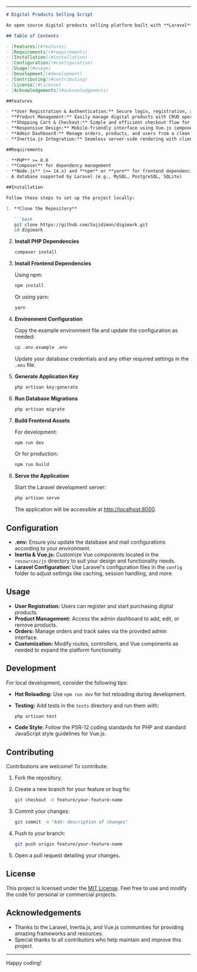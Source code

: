 
---

```markdown
# Digital Products Selling Script

An open source digital products selling platform built with **Laravel**, **Inertia.js**, and **Vue.js**. This project provides a ready-to-use solution for selling digital products online with a modern tech stack.

## Table of Contents

- [Features](#features)
- [Requirements](#requirements)
- [Installation](#installation)
- [Configuration](#configuration)
- [Usage](#usage)
- [Development](#development)
- [Contributing](#contributing)
- [License](#license)
- [Acknowledgements](#acknowledgements)

##Features

- **User Registration & Authentication:** Secure login, registration, and password management.
- **Product Management:** Easily manage digital products with CRUD operations.
- **Shopping Cart & Checkout:** Simple and efficient checkout flow for digital products.
- **Responsive Design:** Mobile-friendly interface using Vue.js components.
- **Admin Dashboard:** Manage orders, products, and users from a clean admin panel.
- **Inertia.js Integration:** Seamless server-side rendering with client-side navigation.

##Requirements

- **PHP** >= 8.0
- **Composer** for dependency management
- **Node.js** (>= 14.x) and **npm** or **yarn** for frontend dependencies
- A database supported by Laravel (e.g., MySQL, PostgreSQL, SQLite)

##Installation

Follow these steps to set up the project locally:

1. **Clone the Repository**

   ```bash
   git clone https://github.com/Sajidimon/digimark.git
   cd digimark
   ```

2. **Install PHP Dependencies**

   ```bash
   composer install
   ```

3. **Install Frontend Dependencies**

   Using npm:

   ```bash
   npm install
   ```

   Or using yarn:

   ```bash
   yarn
   ```

4. **Environment Configuration**

   Copy the example environment file and update the configuration as needed:

   ```bash
   cp .env.example .env
   ```

   Update your database credentials and any other required settings in the `.env` file.

5. **Generate Application Key**

   ```bash
   php artisan key:generate
   ```

6. **Run Database Migrations**

   ```bash
   php artisan migrate
   ```

7. **Build Frontend Assets**

   For development:

   ```bash
   npm run dev
   ```

   Or for production:

   ```bash
   npm run build
   ```

8. **Serve the Application**

   Start the Laravel development server:

   ```bash
   php artisan serve
   ```

   The application will be accessible at [http://localhost:8000](http://localhost:8000).

## Configuration

- **.env:** Ensure you update the database and mail configurations according to your environment.
- **Inertia & Vue.js:** Customize Vue components located in the `resources/js` directory to suit your design and functionality needs.
- **Laravel Configuration:** Use Laravel's configuration files in the `config` folder to adjust settings like caching, session handling, and more.

## Usage

- **User Registration:** Users can register and start purchasing digital products.
- **Product Management:** Access the admin dashboard to add, edit, or remove products.
- **Orders:** Manage orders and track sales via the provided admin interface.
- **Customization:** Modify routes, controllers, and Vue components as needed to expand the platform functionality.

## Development

For local development, consider the following tips:

- **Hot Reloading:** Use `npm run dev` for hot reloading during development.
- **Testing:** Add tests in the `tests` directory and run them with:
  
  ```bash
  php artisan test
  ```
- **Code Style:** Follow the PSR-12 coding standards for PHP and standard JavaScript style guidelines for Vue.js.

## Contributing

Contributions are welcome! To contribute:

1. Fork the repository.
2. Create a new branch for your feature or bug fix:
   
   ```bash
   git checkout -b feature/your-feature-name
   ```
3. Commit your changes:
   
   ```bash
   git commit -m "Add: description of changes"
   ```
4. Push to your branch:
   
   ```bash
   git push origin feature/your-feature-name
   ```
5. Open a pull request detailing your changes.

## License

This project is licensed under the [MIT License](LICENSE). Feel free to use and modify the code for personal or commercial projects.

## Acknowledgements

- Thanks to the Laravel, Inertia.js, and Vue.js communities for providing amazing frameworks and resources.
- Special thanks to all contributors who help maintain and improve this project.

---

Happy coding!
